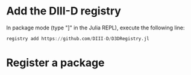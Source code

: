 # Add the DIII-D registry
In package mode (type "]" in the Julia REPL), execute the following line:
```julia
registry add https://github.com/DIII-D/D3DRegistry.jl
```

# Register a package
